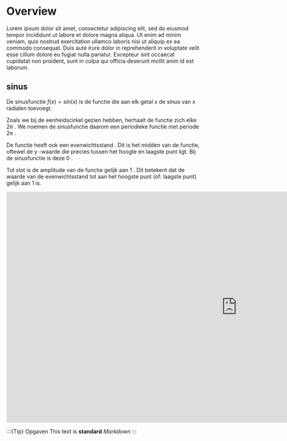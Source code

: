 # Overview

Lorem ipsum dolor sit amet, consectetur adipiscing elit, sed do eiusmod tempor incididunt ut labore et dolore magna aliqua. Ut enim ad minim veniam, quis nostrud exercitation ullamco laboris nisi ut aliquip ex ea commodo consequat. Duis aute irure dolor in reprehenderit in voluptate velit esse cillum dolore eu fugiat nulla pariatur. Excepteur sint occaecat cupidatat non proident, sunt in culpa qui officia deserunt mollit anim id est laborum.

## sinus

De sinusfunctie $f(x)=sin(x)$
 is de functie die aan elk getal x
 de sinus van x
 radialen toevoegt.

Zoals we bij de eenheidscirkel gezien hebben, herhaalt de functie zich elke 2π
. We noemen de sinusfunctie daarom een periodieke functie met periode
 2π
.

De functie heeft ook een evenwichtsstand
. Dit is het midden van de functie, oftewel de y
-waarde die precies tussen het hoogte en laagste punt ligt. Bij de sinusfunctie is deze 0
.

Tot slot is de amplitude
 van de functie gelijk aan 1
. Dit betekent dat de waarde van de evenwichtsstand tot aan het hoogste punt (of: laagste punt) gelijk aan 1
 is.
 <iframe src="https://www.geogebra.org/classic/svantjyn?embed" width="1200" height="600" allowfullscreen style="border: 1px solid #e4e4e4;border-radius: 4px;" frameborder="0"></iframe>

:::{Tip} Opgaven
This text is **standard** _Markdown_
:::
